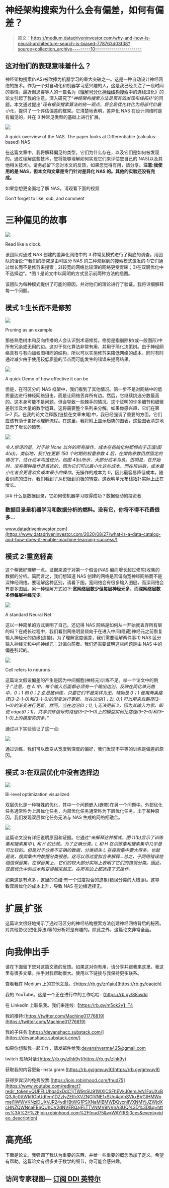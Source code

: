 # 神经架构搜索为什么会有偏差，如何有偏差？

> 原文：<https://medium.datadriveninvestor.com/why-and-how-is-neural-architecture-search-is-biased-778763d03f38?source=collection_archive---------10----------------------->

## 这对他们的表现意味着什么？

神经架构搜索(NAS)被吹捧为机器学习的重大突破之一。这是一种自动设计神经网络的技术。作为一个对自动化和机器学习感兴趣的人，这是我已经关注了一段时间的事情。最近谢思睿等人的一篇名为《[理解可分化神经结构搜索](https://arxiv.org/pdf/2009.01272.pdf)中的连线进化》的论文引起了我的注意。深入研究了“*神经架构搜索方法是否有效发现布线拓扑*”的问题。本文通过提出“*现有框架搜索算法的统一观点，将全局优化转化为局部代价最小化*，提供了一个评估偏差的框架。它清楚地表明，差异化 NAS 在设计网络时是有偏见的，并在 3 种常见类型的基础上进行扩展。

![](img/02d1c91ff229445b04ad79ab900f58b2.png)

A quick overview of the NAS. The paper looks at Differentiable (calculus-based) NAS

在这篇文章中，我将解释偏见的类型，它们为什么存在，以及它们是如何被发现的。通过理解这些技术，您将能够理解如何实现它们来评估您自己的 NAS(以及其他相关技术)。请务必留下您对本文的反馈，如果您觉得有用，请分享。**注意:我使用的是 NAS，但本文和文章是专门针对差异化 NAS 的。其他的实验还没有完成。**

如果您想更全面地了解 NAS，请观看下面的视频

Don’t forget to like, sub, and comment

# 三种偏见的故事

![](img/6209d300a3e82270b624ea8bd8fe2b50.png)

Read like a clock.

该团队对通过 NAS 创建的差异化网络中的 3 种常见模式进行了彻底的调查。用团队的话说:“*我们的研究是由可区分 NAS 的三种观察到的搜索模式激发的:1)它们通过增长而不是修剪来搜索；2)较宽的网络比较深的网络更受青睐；3)在双层优化中不选择边”。*图 1 是论文中以简明的方式显示前两种方法的插图。

该团队为每种模式提供了可能的原因，并对他们的理论进行了验证。我将详细解释每一个问题。

## 模式 1:生长而不是修剪

![](img/76a1bacd02c01874f52efa9888e3cc45.png)

Pruning as an example

那些熟悉树木和反向传播的人会认识到术语修剪。修剪是指删除树(或一般图形)中所有冗余或无用的边。这对于优化算法非常有用，并用于简化决策树。由于神经网络具有与有向加权图相同的结构，所以可以实施修剪来降低网络的成本，同时有时通过减少由于使用较低质量的节点而可能发生的错误来提高结果。

![](img/0d8380a1de1075ad06619ff915b5bb0b.png)

A quick Demo of how effective it can be

但是，在可区分的 NAS 框架中，我们看到了其他情况。第一步不是对网络中的低质量边进行神经网络狙击，而是让网络丢弃所有边。然后，它继续挑选分数最高的。这本身可能不是问题，但会导致一些棘手的情况。这个证明的许多细节和细微差别涉及大量的数学运算，这将需要整个系列来分解。如果你感兴趣，它们在第 5-7 页。在我的论文注释版(链接在文章末尾)中，我已经强调了重要的方面。它们应该有助于更好地理解流程。在这里，我将附上显示趋势的图表，这些图表清楚地显示了增长的趋势。

![](img/7f41ae0033d2f971ddefd91bebc70768.png)

*令人惊讶的是，对于除 None 以外的所有操作，成本在初始化时都倾向于正值(图 4(a))。类似地，我们在更新 150 个时期的权重参数 4 后，在架构参数仍然固定的情况下，估计成本均值统计。如图 4(b)所示，大部分成本为负。很明显，在开始时，没有哪种操作是首选的，因为它们可以最小化这些成本。而在培训后，成本最小化者会更喜欢负成本最小的操作*。无操作的成本为 0，因此最容易降低成本。随着训练的进行，我们看到了从积极到消极的转变。这表明单元布线拓扑实际上正在增长。

[](https://www.datadriveninvestor.com/2020/08/27/what-is-a-data-catalog-and-how-does-it-enable-machine-learning-success/) [## 什么是数据目录，它如何使机器学习取得成功？数据驱动的投资者

### 数据目录是机器学习和数据分析的燃料。没有它，你将不得不花费很多…

www.datadriveninvestor.com](https://www.datadriveninvestor.com/2020/08/27/what-is-a-data-catalog-and-how-does-it-enable-machine-learning-success/) 

## 模式 2:重宽轻高

这个稍微好理解一点。证据来源于对第一个假设(NAS 偏向增长超过修剪)收集的数据的分析。简而言之，我们想知道 NAS 创建的网络是否偏向宽神经网络而不是深神经网络。要理解这种区别，请看下图。宽网络会有很多输入图层，而深网络会有更多图层。另一种理解方式如下:**宽网络层数少但每层神经元多，而深网络层数多但每层神经元少**。

![](img/5c2decd51c21885c54ef5a2b5ba081ca.png)

A standard Neural Net

这以一种简单的方式表明了自己。还记得 NAS 网络是如何从一开始就丢弃所有层的吗？在成长过程中，我们看到网络明显倾向于在进入中间(隐藏)神经元之前恢复输入神经元的边缘(连接)。为了理解宽度偏差，我们需要理解两件事:1) NAS 区分输入神经元和中间神经元；2)偏向前者。我们还需要证明这些问题是由 NAS 中的偏差引起的。

![](img/39d755aafbf9253589cf76630147da58.png)

Cell refers to neurons

这篇论文假设偏差的产生是因为中间细胞(神经元)训练不足。举一个论文中的例子:"*注意，在 A 中，每个输入后面都必须有一个输出边沿。反映在简化单元格中，0；1 和 0；2 总是被训练，只要它们不被采样为无。特别是 0；1 使用两条路径(3–2–1–0)和(3–1–0)的渐变进行更新。当在边沿(1；2), 0;1 可以用来自路径(3–1–0)的渐变进行更新。然而，当在边沿(0；1), 1;无法更新 2，因为其输入为零。即使 edge(0；1)，共享训练信号的路径(3–2–1–0)上的模型实例比路径(3–2–0)和(3–1–0)上的模型实例多。”*

通过以下实验验证了这一点:

![](img/dffe96870b3586417fa5ec939797599f.png)

通过训练，我们可以改变从宽度到深度的偏好，我们发现不平等的训练是偏差的原因。

## 模式 3:在双层优化中没有选择边

![](img/eb1b1a971453b938510fa039f09ada6a.png)

Bi-level optimization visualized

双层优化是一种特殊的优化，其中一个问题嵌入(嵌套)在另一个问题中。外部优化任务通常称为上层优化任务，内部优化任务通常称为下层优化任务。出于某种原因，我们发现双层优化任务无法与 NAS 生成的网络相融合。

![](img/c11cc32167d3955432a1492b0c8cba45.png)

这篇论文没有详细说明原因和证据。它通过“*来解释这种模式。图 11(b)显示了训练集和搜索集中 L 和 H 的比较。为了正确分类，L 和 H 在训练集和搜索集中几乎是可比较的。但是对于分类不正确的数据，分类损失 L 在搜索集中要大得多。也就是说，搜索集中的数据分类很差。这可以用过度拟合来解释…总之，子网络错误地相信保留集，在保留集上，它们的较大部分实际上表明了它们的错误分类。因此，双层优化中的成本和变得越来越正。在所有边上都选择了无操作。*

如果这是有点多，这里的总结:有一个过度拟合的迹象(错误分类的大错误)。这导致双层优化的成本上升，导致 NAS 在边缘选择无。

# 扩展ˌ扩张

这篇论文很好地揭示了通过可区分的神经结构搜索方法创建神经网络背后的秘密。对其他协议(进化算法)等的分析将是有趣的。除此之外，这篇论文非常全面。

# 向我伸出手

请在下面留下您对这篇文章的反馈。如果这对你有用，请分享并跟我来这里。我这里有很多文章。拍手对我帮助很大。使用以下链接与我保持更多联系。

查看我在 Medium 上的其他文章。:[https://rb.gy/zn1aiu](https://rb.gy/oaojch)

我的 YouTube。这是一个正在进行中的工作哈哈:【https://rb.gy/88iwdd 

在 LinkedIn 上联系我。我们来连线:【https://rb.gy/m5ok2y】T4

我的推特:[https://twitter.com/Machine01776819](https://twitter.com/Machine01776819)

我的子任务:[https://devanshacc.substack.com/](https://devanshacc.substack.com/)

如果你想和我一起工作，请发邮件给我:devanshverma425@gmail.com

twitch 现场对话:[https://rb.gy/zlhk9y](https://rb.gy/zlhk9y)

获取我的内容更新-insta gram:[https://rb.gy/gmvuy9](https://rb.gy/gmvuy9)

获得罗宾汉的免费股票:[https://join.robinhood.com/fnud75](https://www.youtube.com/redirect?redir_token=QUFFLUhqa0xDdC1jTW9nSU91WXlCSFhEVkJ0emJvN1FaUXxBQ3Jtc0ttWkRObUdfem1DZzIyZElfcXVZNGlVNE1xSUc4aVhSVkxBVGtHMWpmei1lWWVKNzlDUXVJR24ydHBtWG1PSXNaMlBMWDQycnlIVXNMYjJZWjdXcHNZQWNnaFBnQUhCV2dNVERQajFLTTVNMV9NVnA3UQ%3D%3D&q=https%3A%2F%2Fjoin.robinhood.com%2Ffnud75&v=WAYRtSj0ces&event=video_description)

# 高亮纸

下面是论文。我强调了我认为重要的东西，并给一些重要的概念添加了定义。希望有帮助。这篇论文有很多关于数学的细节，你可能会感兴趣。

## 访问专家视图— [订阅 DDI 英特尔](https://datadriveninvestor.com/ddi-intel)